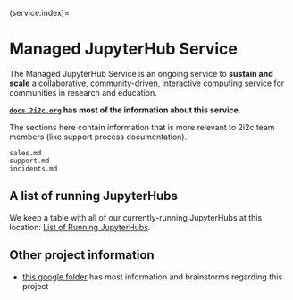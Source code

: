 (service:index)=
# Managed JupyterHub Service

The Managed JupyterHub Service is an ongoing service to **sustain and scale** a collaborative, community-driven, interactive computing service for communities in research and education.

**[`docs.2i2c.org`](https://docs.2i2c.org) has most of the information about this service**.

The sections here contain information that is more relevant to 2i2c team members (like support process documentation).

```{toctree}
sales.md
support.md
incidents.md
```

## A list of running JupyterHubs

We keep a table with all of our currently-running JupyterHubs at this location: [List of Running JupyterHubs](https://infrastructure.2i2c.org/en/latest/reference/hubs.html).

## Other project information

- [this google folder](https://drive.google.com/drive/folders/1HEEfyT2h_fKeqKdsz9Ftiw9Be1Uj48D6?usp=sharing) has most information and brainstorms regarding this project

